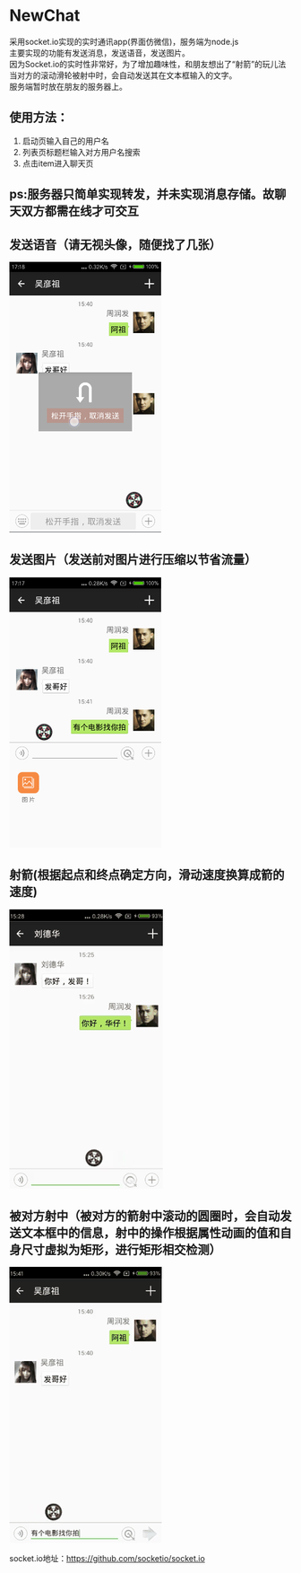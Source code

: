 # NewChat
采用socket.io实现的实时通讯app(界面仿微信)，服务端为node.js  
主要实现的功能有发送消息，发送语音，发送图片。  
因为Socket.io的实时性非常好，为了增加趣味性，和朋友想出了“射箭”的玩儿法  
当对方的滚动滑轮被射中时，会自动发送其在文本框输入的文字。  
服务端暂时放在朋友的服务器上。  

## 使用方法：
1. 启动页输入自己的用户名
2. 列表页标题栏输入对方用户名搜索
3. 点击item进入聊天页

## ps:服务器只简单实现转发，并未实现消息存储。故聊天双方都需在线才可交互

## 发送语音（请无视头像，随便找了几张）
![image](https://github.com/DonnyHe/NewChat/raw/master/screenshot/voice.png)
## 发送图片（发送前对图片进行压缩以节省流量）
![image](https://github.com/DonnyHe/NewChat/raw/master/screenshot/picture.png)
## 射箭(根据起点和终点确定方向，滑动速度换算成箭的速度)
![image](https://github.com/DonnyHe/NewChat/raw/master/screenshot/shoot.gif)
## 被对方射中（被对方的箭射中滚动的圆圈时，会自动发送文本框中的信息，射中的操作根据属性动画的值和自身尺寸虚拟为矩形，进行矩形相交检测）
![image](https://github.com/DonnyHe/NewChat/raw/master/screenshot/receive_shoot.gif)


socket.io地址：https://github.com/socketio/socket.io
